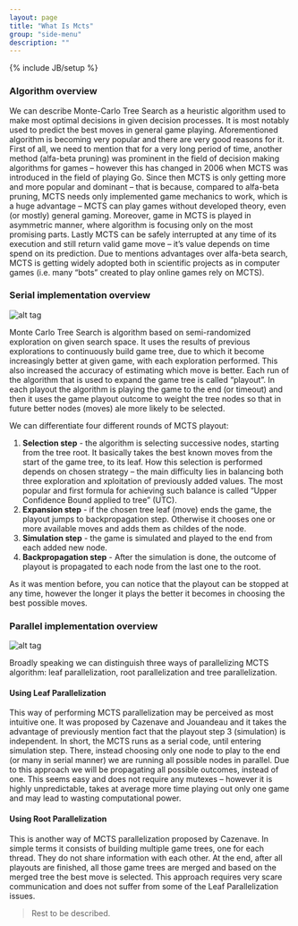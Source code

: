 ```yaml
---
layout: page
title: "What Is Mcts"
group: "side-menu"
description: ""
---
```

{% include JB/setup %}

### Algorithm overview

We can describe Monte-Carlo Tree Search as a heuristic algorithm used to make most optimal decisions in given decision processes. It is most notably used to predict the best moves in general game playing. Aforementioned algorithm is becoming very popular and there are very good reasons for it.
First of all, we need to mention that for a very long period of time, another method (alfa-beta pruning) was prominent in the field of decision making algorithms for games – however this has changed in 2006 when MCTS was introduced in the field of playing Go. Since then MCTS is only getting more and more popular and dominant – that is because, compared to alfa-beta pruning, MCTS needs only implemented game mechanics to work, which is a huge advantage – MCTS can play games without developed theory, even (or mostly) general gaming. Moreover, game in MCTS is played in asymmetric manner, where algorithm is focusing only on the most promising parts. Lastly MCTS can be safely interrupted at any time of its execution and still return valid game move – it’s value depends on time spend on its prediction.
Due to mentions advantages over alfa-beta search, MCTS is getting widely adopted both in scientific projects as in computer games (i.e. many “bots” created to play online games rely on MCTS).

### Serial implementation overview

![alt tag](https://raw.github.com/AleksanderGondek/project-blitzkrieg/gh-pages/assets/images/illustrations/SchemeOfMCTS.png)

Monte Carlo Tree Search is algorithm based on semi-randomized exploration on given search space. It uses the results of previous explorations to continuously build game tree, due to which it become increasingly better at given game, with each exploration performed. This also increased the accuracy of estimating which move is better.
Each run of the algorithm that is used to expand the game tree is called “playout”. In each playout the algorithm is playing the game to the end (or timeout) and then it uses the game playout outcome to weight the tree nodes so that in future better nodes (moves) ale more likely to be selected.

We can differentiate four different rounds of MCTS playout:

1. **Selection step** - the algorithm is selecting successive nodes, starting from the tree root. It basically takes the best known moves from the start of the game tree, to its leaf. How this selection is performed depends on chosen strategy – the main difficulty lies in balancing both three exploration and xploitation of previously added values.
The most popular and first formula for achieving such balance is called “Upper Confidence Bound  applied to tree” (UTC).
2. **Expansion step** - if the chosen tree leaf (move) ends the game, the playout jumps to backpropagation step. Otherwise it chooses one or more available moves and adds them as childes of the node.
3. **Simulation step** - the game is simulated and played to the end from each added new node.
4. **Backpropagation step** - After the simulation is done, the outcome of playout is propagated to each node from the last
one to the root.

As it was mention before, you can notice that the playout can be stopped at any time, however the
longer it plays the better it becomes in choosing the best possible moves.

### Parallel implementation overview

![alt tag](https://raw.github.com/AleksanderGondek/project-blitzkrieg/gh-pages/assets/images/illustrations/SchemeOfParallelMCTS.png)

Broadly speaking we can distinguish three ways of parallelizing MCTS algorithm: leaf parallelization, root parallelization and tree parallelization.

#### Using Leaf Parallelization

This way of performing MCTS parallelization may be perceived as most intuitive one. It was proposed by Cazenave and Jouandeau and it takes the advantage of previously mention fact that the playout step 3 (simulation) is independent. In short, the MCTS runs as a serial code, until
entering simulation step. There, instead choosing only one node to play to the end (or many in serial manner) we are running all possible nodes in parallel. Due to this approach we will be propagating all possible outcomes, instead of one. This seems easy and does not require any mutexes – however it is highly unpredictable, takes at average more time playing out only one game and may lead to wasting computational power.

#### Using Root Parallelization

This is another way of MCTS parallelization proposed by Cazenave. In simple terms it consists of building multiple game trees, one for each thread. They do not share information with each other. At the end, after all playouts are finished, all those game trees are merged and based on
the merged tree the best move is selected. This approach requires very scare communication and does not suffer from some of the Leaf Parallelization issues.

>
> Rest to be described.
>
